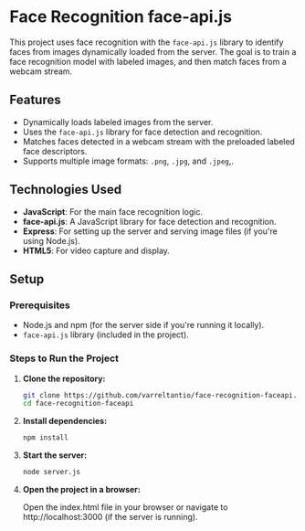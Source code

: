 # Face Recognition face-api.js

This project uses face recognition with the `face-api.js` library to identify faces from images dynamically loaded from the server. The goal is to train a face recognition model with labeled images, and then match faces from a webcam stream.

## Features
- Dynamically loads labeled images from the server.
- Uses the `face-api.js` library for face detection and recognition.
- Matches faces detected in a webcam stream with the preloaded labeled face descriptors.
- Supports multiple image formats: `.png`, `.jpg`, and `.jpeg`,.

## Technologies Used
- **JavaScript**: For the main face recognition logic.
- **face-api.js**: A JavaScript library for face detection and recognition.
- **Express**: For setting up the server and serving image files (if you're using Node.js).
- **HTML5**: For video capture and display.

## Setup

### Prerequisites
- Node.js and npm (for the server side if you're running it locally).
- `face-api.js` library (included in the project).
  
### Steps to Run the Project

1. **Clone the repository:**

   ```bash
   git clone https://github.com/varreltantio/face-recognition-faceapi.git
   cd face-recognition-faceapi

2. **Install dependencies:**

   ```bash
   npm install

3. **Start the server:**

   ```bash
   node server.js

4. **Open the project in a browser:**

    Open the index.html file in your browser or navigate to http://localhost:3000 (if the server is running).
